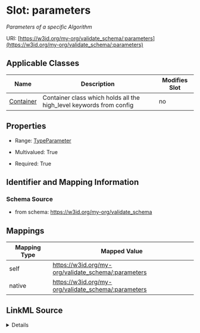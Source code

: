 

# Slot: parameters


_Parameters of a specific Algorithm_





URI: [https://w3id.org/my-org/validate_schema/:parameters](https://w3id.org/my-org/validate_schema/:parameters)



<!-- no inheritance hierarchy -->





## Applicable Classes

| Name | Description | Modifies Slot |
| --- | --- | --- |
| [Container](Container.md) | Container class which holds all the high_level keywords from config |  no  |







## Properties

* Range: [TypeParameter](TypeParameter.md)

* Multivalued: True

* Required: True





## Identifier and Mapping Information







### Schema Source


* from schema: https://w3id.org/my-org/validate_schema




## Mappings

| Mapping Type | Mapped Value |
| ---  | ---  |
| self | https://w3id.org/my-org/validate_schema/:parameters |
| native | https://w3id.org/my-org/validate_schema/:parameters |




## LinkML Source

<details>
```yaml
name: parameters
description: Parameters of a specific Algorithm
from_schema: https://w3id.org/my-org/validate_schema
rank: 1000
alias: parameters
domain_of:
- Container
range: TypeParameter
required: true
multivalued: true

```
</details>